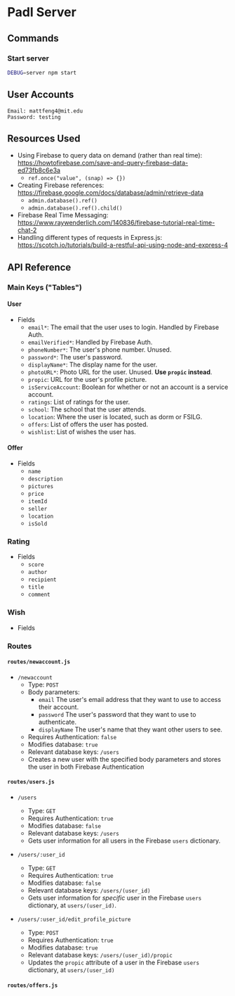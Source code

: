 # Padl Server

## Commands

### Start server
```bash
DEBUG=server npm start
```



## User Accounts
```
Email: mattfeng4@mit.edu
Password: testing
```


## Resources Used

* Using Firebase to query data on demand (rather than real time): https://howtofirebase.com/save-and-query-firebase-data-ed73fb8c6e3a
  * `ref.once("value", (snap) => {})`
* Creating Firebase references: https://firebase.google.com/docs/database/admin/retrieve-data
  * `admin.database().ref()`
  * `admin.database().ref().child()`
* Firebase Real Time Messaging: https://www.raywenderlich.com/140836/firebase-tutorial-real-time-chat-2
* Handling different types of requests in Express.js: https://scotch.io/tutorials/build-a-restful-api-using-node-and-express-4

## API Reference

### Main Keys ("Tables")
#### User
* Fields
  * `email*`: The email that the user uses to login. Handled by Firebase Auth.
  * `emailVerified*`: Handled by Firebase Auth.
  * `phoneNumber*`: The user's phone number. Unused.
  * `password*`: The user's password.
  * `displayName*`: The display name for the user.
  * `photoURL*`: Photo URL for the user. Unused. **Use `propic` instead**.
  * `propic`: URL for the user's profile picture.
  * `isServiceAccount`: Boolean for whether or not an account is a service account.
  * `ratings`: List of ratings for the user.
  * `school`: The school that the user attends.
  * `location`: Where the user is located, such as dorm or FSILG.
  * `offers`: List of offers the user has posted.
  * `wishlist`: List of wishes the user has.

#### Offer
* Fields
  * `name`
  * `description`
  * `pictures`
  * `price`
  * `itemId`
  * `seller`
  * `location`
  * `isSold`

### Rating
* Fields
  * `score`
  * `author`
  * `recipient`
  * `title`
  * `comment`

### Wish
* Fields

### Routes

#### `routes/newaccount.js`
* `/newaccount`
  * Type: `POST`
  * Body parameters:
    * `email` The user's email address that they want to use to access their account.
    * `password` The user's password that they want to use to authenticate.
    * `displayName` The user's name that they want other users to see.
  * Requires Authentication: `false`
  * Modifies database: `true`
  * Relevant database keys: `/users`
  * Creates a new user with the specified body parameters and stores the user in both Firebase Authentication


#### `routes/users.js`
* `/users`
  * Type: `GET`
  * Requires Authentication: `true`
  * Modifies database: `false`
  * Relevant database keys: `/users`
  * Gets user information for all users in the Firebase `users` dictionary.

* `/users/:user_id`
  * Type: `GET`
  * Requires Authentication: `true`
  * Modifies database: `false`
  * Relevant database keys: `/users/(user_id)`
  * Gets user information for *specific* user in the Firebase `users` dictionary, at `users/(user_id)`.

* `/users/:user_id/edit_profile_picture`
  * Type: `POST`
  * Requires Authentication: `true`
  * Modifies database: `true`
  * Relevant database keys: `/users/(user_id)/propic`
  * Updates the `propic` attribute of a user in the Firebase `users` dictionary, at `users/(user_id)`

#### `routes/offers.js`
